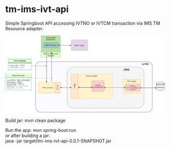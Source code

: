 # tm-ims-ivt-api
Simple Springboot API accessing IVTNO or IVTCM transaction via IMS TM Resource adapter.


![springboot_app_ivtno.png](springboot_app_ivtno.png?raw=true)

Build jar:
mvn clean package

Run the app:
mvn spring-boot:run  
or after building a jar:  
java -jar target/tm-ims-ivt-api-0.0.1-SNAPSHOT.jar  
